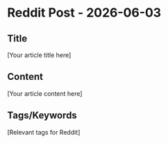 # Reddit Post - 2026-06-03

## Title
[Your article title here]

## Content
[Your article content here]

## Tags/Keywords
[Relevant tags for Reddit]
